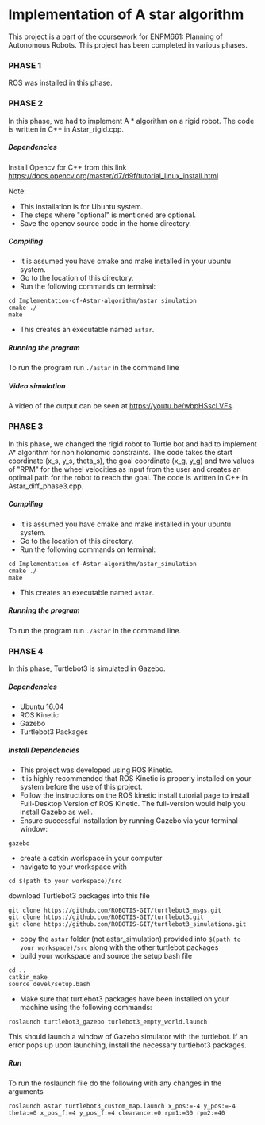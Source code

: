 # Implementation of A star algorithm

This project is a part of the coursework for ENPM661: Planning of Autonomous Robots. This project has been completed in various phases.

### PHASE 1

ROS was installed in this phase.

### PHASE 2

In this phase, we had to implement A * algorithm on a rigid robot. The code is written in C++ in Astar_rigid.cpp.


##### Dependencies

Install Opencv for C++ from this link https://docs.opencv.org/master/d7/d9f/tutorial_linux_install.html

Note:
- This installation is for Ubuntu system.
- The steps where "optional" is mentioned are optional.
- Save the opencv source code in the home directory.

##### Compiling

- It is assumed you have cmake and make installed in your ubuntu system.
- Go to the location of this directory.
- Run the following commands on terminal:  
```
cd Implementation-of-Astar-algorithm/astar_simulation
cmake ./
make
```
- This creates an executable named ```astar```.

##### Running the program

To run the program run ```./astar``` in the command line


##### Video simulation

A video of the output can be seen at https://youtu.be/wbpHSscLVFs.

### PHASE 3

In this phase, we changed the rigid robot to Turtle bot and had to implement A* algorithm for non holonomic constraints. The code takes the start coordinate (x_s, y_s, theta_s), the goal coordinate (x_g, y_g) and two values of "RPM" for the wheel velocities as input from the user and creates an optimal path for the robot to reach the goal.
The code is written in C++ in Astar_diff_phase3.cpp.

##### Compiling

- It is assumed you have cmake and make installed in your ubuntu system.
- Go to the location of this directory.
- Run the following commands on terminal:  
```
cd Implementation-of-Astar-algorithm/astar_simulation
cmake ./
make
```
- This creates an executable named ```astar```.

##### Running the program

To run the program run ```./astar``` in the command line.

<!-- ##### Video simulation
 -->


### PHASE 4
In this phase, Turtlebot3 is simulated in Gazebo.

##### Dependencies
- Ubuntu 16.04
- ROS Kinetic
- Gazebo
- Turtlebot3 Packages

##### Install Dependencies
- This project was developed using ROS Kinetic.
-	It is highly recommended that ROS Kinetic is properly installed on your system before the use of this project.
-	Follow the instructions on the ROS kinetic install tutorial page to install Full-Desktop Version of ROS Kinetic. The full-version would help you install Gazebo as well. 
-	Ensure successful installation by running Gazebo via your terminal window:
```
gazebo
```
- create a catkin worlspace in your computer
- navigate to your workspace with 
```
cd $(path to your workspace)/src
```
download Turtlebot3 packages into this file
```
git clone https://github.com/ROBOTIS-GIT/turtlebot3_msgs.git
git clone https://github.com/ROBOTIS-GIT/turtlebot3.git
git clone https://github.com/ROBOTIS-GIT/turtlebot3_simulations.git
```
- copy the ```astar``` folder (not astar_simulation) provided into ```$(path to your workspace)/src```  along with the other turtlebot packages
- build your workspace and source the setup.bash file
```
cd ..
catkin_make
source devel/setup.bash
```
-	Make sure that turtlebot3 packages have been installed on your machine using the following commands:
``` 
roslaunch turtlebot3_gazebo turlebot3_empty_world.launch
```
This should launch a window of Gazebo simulator with the turtlebot. If an error pops up upon launching, install the necessary turtlebot3 packages.

##### Run
To run the roslaunch file do the following with any changes in the arguments
```
roslaunch astar turtlebot3_custom_map.launch x_pos:=-4 y_pos:=-4 theta:=0 x_pos_f:=4 y_pos_f:=4 clearance:=0 rpm1:=30 rpm2:=40

```
<!-- ##### Video simulation -->
